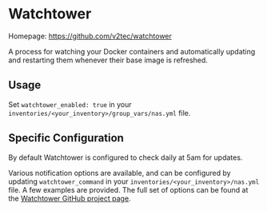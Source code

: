 # Watchtower

Homepage: <https://github.com/v2tec/watchtower>

A process for watching your Docker containers and automatically updating and restarting them whenever their base image is refreshed.

## Usage

Set `watchtower_enabled: true` in your `inventories/<your_inventory>/group_vars/nas.yml` file.

## Specific Configuration

By default Watchtower is configured to check daily at 5am for updates.

Various notification options are available, and can be configured by updating `watchtower_command` in your `inventories/<your_inventory>/nas.yml` file. A few examples are provided. The full set of options can be found at the [Watchtower GitHub project page](https://github.com/v2tec/watchtower).

